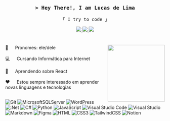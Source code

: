 <h3 align="center">
  <samp>
    > Hey There!, I am <b>Lucas de Lima</b>
  </samp>
</h4>

<p align="center"> 
  <samp>
    「 I try to code 」
    <br>
  </samp>
</p>

<div align="center">
  <a href="https://www.linkedin.com/in/lucas-de-lima-nunes-fernandes-6a5189274/">
    <img src="https://img.shields.io/badge/LinkedIn-0077B5?style=for-the-badge&logo=linkedin&logoColor=white"/>
  </a>
  <a href="mailto:lucas363nunes@gmail.com">
    <img src="https://img.shields.io/badge/-Gmail-%23333?style=for-the-badge&logo=gmail&logoColor=white"/>
  </a>
  <a href="https://instagram.com/monzadrifteiro">
    <img src="https://img.shields.io/badge/Instagram-fe4164?style=for-the-badge&logo=instagram&logoColor=white"/>
  </a> 
</div>

 #
  
<img align="right" src="https://github.com/user-attachments/assets/e5fd80f4-5e99-4b82-9de5-b55788283ea3" width="180" />

<p>
  🐧  &emsp; Pronomes: ele/dele<br/><br/>
  💻  &emsp; Cursando Informática para Internet<br/><br/>
  🌱  &emsp; Aprendendo sobre React<br/><br/>
  ❤️  &emsp; Estou sempre interessado em aprender novas linguagens e tecnologias<br/>
</p>

##

![Git](https://img.shields.io/badge/Git-F05032?style=for-the-badge&logo=git&logoColor=white)
![MicrosoftSQLServer](https://img.shields.io/badge/Microsoft%20SQL%20Server-CC2927?style=for-the-badge&logo=microsoft%20sql%20server&logoColor=white)
![WordPress](https://img.shields.io/badge/WordPress-%23117AC9.svg?style=for-the-badge&logo=WordPress&logoColor=white)
![.Net](https://img.shields.io/badge/.NET-5C2D91?style=for-the-badge&logo=.net&logoColor=white)
![C#](https://img.shields.io/badge/c%23-%23239120.svg?style=for-the-badge&logo=c-sharp&logoColor=white)
![Python](https://img.shields.io/badge/python-3670A0?style=for-the-badge&logo=python&logoColor=ffdd54)
![JavaScript](https://img.shields.io/badge/javascript-%23323330.svg?style=for-the-badge&logo=javascript&logoColor=%23F7DF1E)
![Visual Studio Code](https://img.shields.io/badge/Visual%20Studio%20Code-0078d7.svg?style=for-the-badge&logo=visual-studio-code&logoColor=white)
![Visual Studio](https://img.shields.io/badge/Visual%20Studio-5C2D91.svg?style=for-the-badge&logo=visual-studio&logoColor=white)
![Markdown](https://img.shields.io/badge/markdown-%23000000.svg?style=for-the-badge&logo=markdown&logoColor=white)
![Figma](https://img.shields.io/badge/figma-%23F24E1E.svg?style=for-the-badge&logo=figma&logoColor=white)
![HTML](https://img.shields.io/badge/HTML5-E34F26?style=for-the-badge&logo=html5&logoColor=white)
![CSS3](https://img.shields.io/badge/CSS3-1572B6?style=for-the-badge&logo=css3&logoColor=white)
![TailwindCSS](https://img.shields.io/badge/tailwindcss-%2338B2AC.svg?style=for-the-badge&logo=tailwind-css&logoColor=white)
![Notion](https://img.shields.io/badge/Notion-%23000000.svg?style=for-the-badge&logo=notion&logoColor=white)
